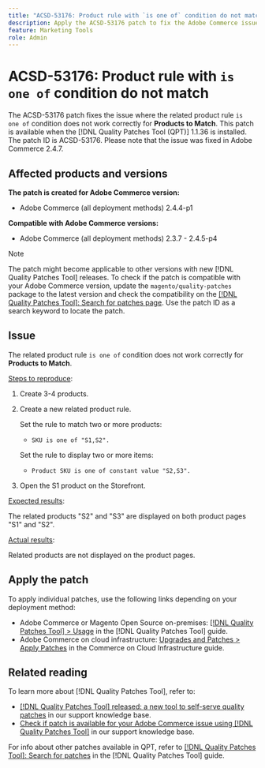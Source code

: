 ```yaml
---
title: "ACSD-53176: Product rule with `is one of` condition do not match"
description: Apply the ACSD-53176 patch to fix the Adobe Commerce issue where the related product rule `is one of` condition does not work correctly for "Products to Match".
feature: Marketing Tools
role: Admin
---
```

# ACSD-53176: Product rule with `is one of` condition do not match

The ACSD-53176 patch fixes the issue where the related product rule `is one of` condition does not work correctly for **Products to Match**. This patch is available when the [!DNL Quality Patches Tool (QPT)] 1.1.36 is installed. The patch ID is ACSD-53176. Please note that the issue was fixed in Adobe Commerce 2.4.7.

## Affected products and versions

**The patch is created for Adobe Commerce version:**

* Adobe Commerce (all deployment methods) 2.4.4-p1

**Compatible with Adobe Commerce versions:**

* Adobe Commerce (all deployment methods) 2.3.7 - 2.4.5-p4

>[!NOTE]
>
>The patch might become applicable to other versions with new [!DNL Quality Patches Tool] releases. To check if the patch is compatible with your Adobe Commerce version, update the `magento/quality-patches` package to the latest version and check the compatibility on the [[!DNL Quality Patches Tool]: Search for patches page](https://experienceleague.adobe.com/tools/commerce-quality-patches/index.html). Use the patch ID as a search keyword to locate the patch.

## Issue

The related product rule `is one of` condition does not work correctly for **Products to Match**.

<u>Steps to reproduce</u>:

1. Create 3-4 products.
1. Create a new related product rule.

     Set the rule to match two or more products:
    * `SKU is one of "S1,S2".`

    Set the rule to display two or more items:
    * `Product SKU is one of constant value "S2,S3".`

1. Open the S1 product on the Storefront.

<u>Expected results</u>:

The related products "S2" and "S3" are displayed on both product pages "S1" and "S2".

<u>Actual results</u>:

Related products are not displayed on the product pages. 

## Apply the patch

To apply individual patches, use the following links depending on your deployment method:

* Adobe Commerce or Magento Open Source on-premises: [[!DNL Quality Patches Tool] > Usage](https://experienceleague.adobe.com/docs/commerce-operations/tools/quality-patches-tool/usage.html) in the [!DNL Quality Patches Tool] guide.
* Adobe Commerce on cloud infrastructure: [Upgrades and Patches > Apply Patches](https://experienceleague.adobe.com/docs/commerce-cloud-service/user-guide/develop/upgrade/apply-patches.html) in the Commerce on Cloud Infrastructure guide.

## Related reading

To learn more about [!DNL Quality Patches Tool], refer to:

* [[!DNL Quality Patches Tool] released: a new tool to self-serve quality patches](/help/announcements/adobe-commerce-announcements/magento-quality-patches-released-new-tool-to-self-serve-quality-patches.md) in our support knowledge base.
* [Check if patch is available for your Adobe Commerce issue using [!DNL Quality Patches Tool]](/help/support-tools/patches-available-in-qpt-tool/check-patch-for-magento-issue-with-magento-quality-patches.md) in our support knowledge base.

For info about other patches available in QPT, refer to [[!DNL Quality Patches Tool]: Search for patches](https://experienceleague.adobe.com/tools/commerce-quality-patches/index.html) in the [!DNL Quality Patches Tool] guide.